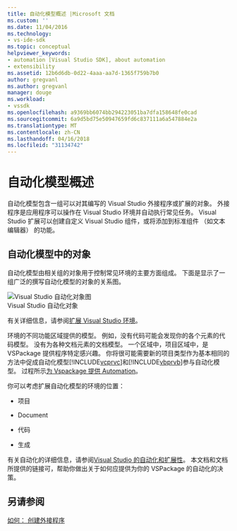 ```yaml
---
title: 自动化模型概述 |Microsoft 文档
ms.custom: ''
ms.date: 11/04/2016
ms.technology:
- vs-ide-sdk
ms.topic: conceptual
helpviewer_keywords:
- automation [Visual Studio SDK], about automation
- extensibility
ms.assetid: 12b6d6db-0d22-4aaa-aa7d-1365f759b7b0
author: gregvanl
ms.author: gregvanl
manager: douge
ms.workload:
- vssdk
ms.openlocfilehash: a9369bb6074bb294223051ba7dfa158648fe0cad
ms.sourcegitcommit: 6a9d5bd75e50947659fd6c837111a6a547884e2a
ms.translationtype: MT
ms.contentlocale: zh-CN
ms.lasthandoff: 04/16/2018
ms.locfileid: "31134742"
---
```

# <a name="automation-model-overview"></a>自动化模型概述
自动化模型包含一组可以对其编写的 Visual Studio 外接程序或扩展的对象。 外接程序是应用程序可以操作在 Visual Studio 环境并自动执行常见任务。 Visual Studio 扩展可以创建自定义 Visual Studio 组件，或将添加到标准组件 （如文本编辑器） 的功能。  
  
## <a name="objects-in-the-automation-model"></a>自动化模型中的对象  
 自动化模型由相关组的对象用于控制常见环境的主要方面组成。 下面是显示了一组广泛的撰写自动化模型的对象的关系图。  
  
 ![Visual Studio 自动化对象图](../../extensibility/internals/media/vsvisualstudioautomationobjectchart.gif "vsVisualStudioAutomationObjectChart")  
Visual Studio 自动化对象  
  
 有关详细信息，请参阅[扩展 Visual Studio 环境](http://msdn.microsoft.com/Library/4173a963-7ac7-4966-9bb7-e28a9d9f6792)。  
  
 环境的不同功能区域提供的模型。 例如，没有代码可能会发现你的各个元素的代码模型。 没有为各种文档元素的文档模型。 一个区域中，项目区域中，是 VSPackage 提供程序特定感兴趣。 你将很可能需要新的项目类型作为基本相同的方法中促成自动化模型[!INCLUDE[vcprvc](../../code-quality/includes/vcprvc_md.md)]和[!INCLUDE[vbprvb](../../code-quality/includes/vbprvb_md.md)]参与自动化模型。 过程所示[为 Vspackage 提供 Automation](../../extensibility/internals/providing-automation-for-vspackages.md)。  
  
 你可以考虑扩展自动化模型的环境的位置：  
  
-   项目  
  
-   Document  
  
-   代码  
  
-   生成  
  
 有关自动化的详细信息，请参阅[Visual Studio 的自动化和扩展性](http://msdn.microsoft.com/Library/f71a2253-3e68-4e5e-9a18-edbba816caf6)。 本文档和文档所提供的链接可，帮助你做出关于如何应提供为你的 VSPackage 的自动化的决策。  
  
## <a name="see-also"></a>另请参阅  
 [如何： 创建外接程序](http://msdn.microsoft.com/Library/50be56d2-e3a5-4cd2-8569-2a0666b268ce)